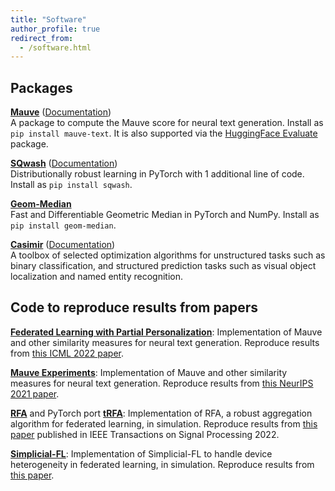 ```yaml
---
title: "Software"
author_profile: true
redirect_from: 
  - /software.html
---
```


## Packages


[**Mauve**](https://github.com/krishnap25/mauve) ([Documentation](krishnap25.github.io/mauve/))  
A package to compute the Mauve score for neural text generation. Install as `pip install mauve-text`.
It is also supported via the [HuggingFace Evaluate](https://github.com/huggingface/evaluate/) package. 

[**SQwash**](https://github.com/krishnap25/sqwash) ([Documentation](https://krishnap25.github.io/sqwash/))   
Distributionally robust learning in PyTorch with 1 additional line of code. Install as `pip install sqwash`. 

[**Geom-Median**](https://github.com/krishnap25/geom_median)  
Fast and Differentiable Geometric Median in PyTorch and NumPy. Install as `pip install geom-median`. 

[**Casimir**](https://github.com/krishnap25/casimir) ([Documentation](https://homes.cs.washington.edu/~pillutla/documentation/casimir/))  
A toolbox of selected optimization algorithms for unstructured tasks such as binary classification, and structured prediction tasks such as visual object localization and named entity recognition.
<!-- 
[**RFA**](https://github.com/google-research/federated/tree/master/robust_aggregation)
TensorFlow Federated Implementation of robust aggregation for federated learning using the geometric median. -->

## Code to reproduce results from papers

[**Federated Learning with Partial Personalization**](https://github.com/facebookresearch/FL_partial_personalization):
Implementation of Mauve and other similarity measures for neural text generation. Reproduce results from [this ICML 2022 paper](https://arxiv.org/pdf/2204.03809.pdf).

[**Mauve Experiments**](https://github.com/krishnap25/mauve-experiments):
Implementation of Mauve and other similarity measures for neural text generation. Reproduce results from [this NeurIPS 2021 paper](https://arxiv.org/pdf/2102.01454.pdf).

[**RFA**](https://github.com/krishnap25/RFA) and PyTorch port [**tRFA**](https://github.com/krishnap25/tRFA):
Implementation of RFA, a robust aggregation algorithm for federated learning,
in simulation. Reproduce results from [this paper](https://arxiv.org/pdf/1912.13445.pdf) published in IEEE Transactions on Signal Processing 2022.
<!-- using the [Leaf benchmark suite](https://leaf.cmu.edu/). -->

[**Simplicial-FL**](https://github.com/krishnap25/simplicial-fl):
Implementation of Simplicial-FL to handle device heterogeneity in federated learning,
in simulation. Reproduce results from [this paper](https://krishnap25.github.io/papers/2021_Simplicial_FL_CISS.pdf).
